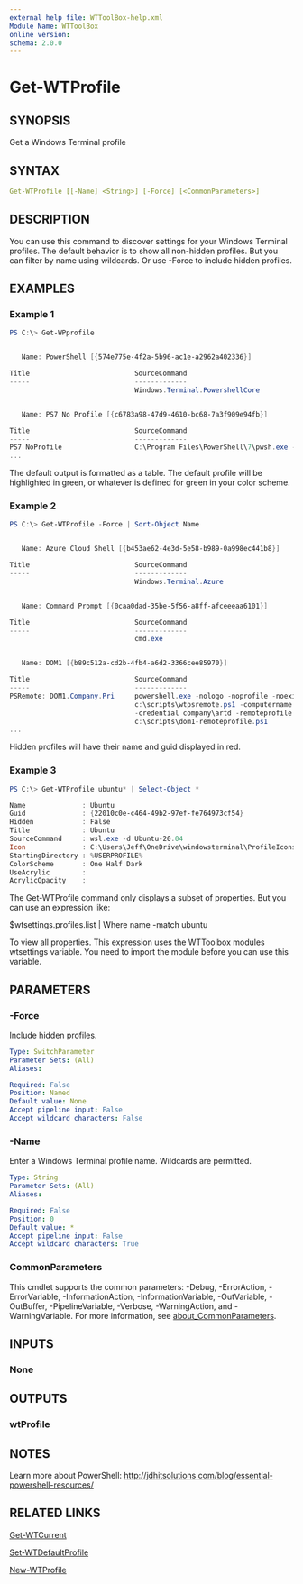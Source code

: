```yaml
---
external help file: WTToolBox-help.xml
Module Name: WTToolBox
online version:
schema: 2.0.0
---
```


# Get-WTProfile

## SYNOPSIS

Get a Windows Terminal profile

## SYNTAX

```yaml
Get-WTProfile [[-Name] <String>] [-Force] [<CommonParameters>]
```

## DESCRIPTION

You can use this command to discover settings for your Windows Terminal profiles. The default behavior is to show all non-hidden profiles. But you can filter by name using wildcards. Or use -Force to include hidden profiles.

## EXAMPLES

### Example 1

```powershell
PS C:\> Get-WPprofile


   Name: PowerShell [{574e775e-4f2a-5b96-ac1e-a2962a402336}]

Title                          SourceCommand
-----                          -------------
                               Windows.Terminal.PowershellCore


   Name: PS7 No Profile [{c6783a98-47d9-4610-bc68-7a3f909e94fb}]

Title                          SourceCommand
-----                          -------------
PS7 NoProfile                  C:\Program Files\PowerShell\7\pwsh.exe -noprofile
...
```

The default output is formatted as a table. The default profile will be highlighted in green, or whatever is defined for green in your color scheme.

### Example 2

```powershell
PS C:\> Get-WTProfile -Force | Sort-Object Name


   Name: Azure Cloud Shell [{b453ae62-4e3d-5e58-b989-0a998ec441b8}]

Title                          SourceCommand
-----                          -------------
                               Windows.Terminal.Azure


   Name: Command Prompt [{0caa0dad-35be-5f56-a8ff-afceeeaa6101}]

Title                          SourceCommand
-----                          -------------
                               cmd.exe


   Name: DOM1 [{b89c512a-cd2b-4fb4-a6d2-3366cee85970}]

Title                          SourceCommand
-----                          -------------
PSRemote: DOM1.Company.Pri     powershell.exe -nologo -noprofile -noexit -file
                               c:\scripts\wtpsremote.ps1 -computername dom1
                               -credential company\artd -remoteprofile
                               c:\scripts\dom1-remoteprofile.ps1
...
```

Hidden profiles will have their name and guid displayed in red.

### Example 3

```powershell
PS C:\> Get-WTProfile ubuntu* | Select-Object *

Name              : Ubuntu
Guid              : {22010c0e-c464-49b2-97ef-fe764973cf54}
Hidden            : False
Title             : Ubuntu
SourceCommand     : wsl.exe -d Ubuntu-20.04
Icon              : C:\Users\Jeff\OneDrive\windowsterminal\ProfileIcons\ubuntu32x32.png
StartingDirectory : %USERPROFILE%
ColorScheme       : One Half Dark
UseAcrylic        :
AcrylicOpacity    :
```

The Get-WTProfile command only displays a subset of properties. But you can use an expression like:

  $wtsettings.profiles.list | Where name -match ubuntu

To view all properties. This expression uses the WTToolbox modules wtsettings variable. You need to import the module before you can use this variable.

## PARAMETERS

### -Force

Include hidden profiles.

```yaml
Type: SwitchParameter
Parameter Sets: (All)
Aliases:

Required: False
Position: Named
Default value: None
Accept pipeline input: False
Accept wildcard characters: False
```

### -Name

Enter a Windows Terminal profile name.
Wildcards are permitted.

```yaml
Type: String
Parameter Sets: (All)
Aliases:

Required: False
Position: 0
Default value: *
Accept pipeline input: False
Accept wildcard characters: True
```

### CommonParameters

This cmdlet supports the common parameters: -Debug, -ErrorAction, -ErrorVariable, -InformationAction, -InformationVariable, -OutVariable, -OutBuffer, -PipelineVariable, -Verbose, -WarningAction, and -WarningVariable. For more information, see [about_CommonParameters](http://go.microsoft.com/fwlink/?LinkID=113216).

## INPUTS

### None

## OUTPUTS

### wtProfile

## NOTES

Learn more about PowerShell: http://jdhitsolutions.com/blog/essential-powershell-resources/

## RELATED LINKS

[Get-WTCurrent](Get-WTCurrent.md)

[Set-WTDefaultProfile](Set-WTDefaultProfile.md)

[New-WTProfile](New-WTProfile.md)
